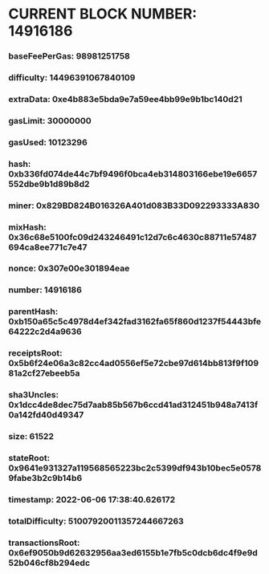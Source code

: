 # CURRENT BLOCK NUMBER: 14916186

### baseFeePerGas: 98981251758
### difficulty: 14496391067840109
### extraData: 0xe4b883e5bda9e7a59ee4bb99e9b1bc140d21
### gasLimit: 30000000
### gasUsed: 10123296
### hash: 0xb336fd074de44c7bf9496f0bca4eb314803166ebe19e6657552dbe9b1d89b8d2
### miner: 0x829BD824B016326A401d083B33D092293333A830
### mixHash: 0x36c68e5100fc09d243246491c12d7c6c4630c88711e57487694ca8ee771c7e47
### nonce: 0x307e00e301894eae
### number: 14916186
### parentHash: 0xb150a65c5c4978d4ef342fad3162fa65f860d1237f54443bfe64222c2d4a9636
### receiptsRoot: 0x5b6f24e06a3c82cc4ad0556ef5e72cbe97d614bb813f9f10981a2cf27ebeeb5a
### sha3Uncles: 0x1dcc4de8dec75d7aab85b567b6ccd41ad312451b948a7413f0a142fd40d49347
### size: 61522
### stateRoot: 0x9641e931327a119568565223bc2c5399df943b10bec5e05789fabe3b2c9b14b6
### timestamp: 2022-06-06 17:38:40.626172
### totalDifficulty: 51007920011357244667263
### transactionsRoot: 0x6ef9050b9d62632956aa3ed6155b1e7fb5c0dcb6dc4f9e9d52b046cf8b294edc
